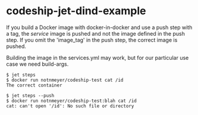 # codeship-jet-dind-example

If you build a Docker image with docker-in-docker and use a push step with a tag, the _service_ image is pushed and not the image defined in the push step. If you omit the 'image_tag' in the push step, the correct image is pushed.

Building the image in the services.yml may work, but for our particular use case we need build-args.

```
$ jet steps
$ docker run notnmeyer/codeship-test cat /id
The correct container

$ jet steps --push
$ docker run notnmeyer/codeship-test:blah cat /id
cat: can't open '/id': No such file or directory
```
